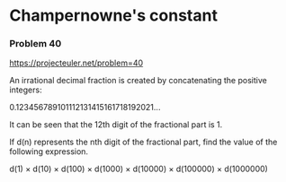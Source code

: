 # Champernowne's constant

### Problem 40

https://projecteuler.net/problem=40

An irrational decimal fraction is created by concatenating the positive
integers:

0.123456789101112131415161718192021...

It can be seen that the 12th digit of the fractional part is 1.

If d(n) represents the nth digit of the fractional part, find the value
of the following expression.

d(1) × d(10) × d(100) × d(1000) × d(10000) × d(100000) × d(1000000)
